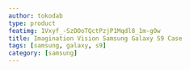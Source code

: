 ```yaml
---
author: tokodab
type: product
featimg: 1Vxyf_-SzDOoTQctPzjP1Mqdl8_1m-gOw
title: Imagination Vision Samsung Galaxy S9 Case
tags: [samsung, galaxy, s9]
category: [samsung]
---
```

